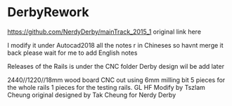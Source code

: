 # DerbyRework
https://github.com/NerdyDerby/mainTrack_2015_1
original link here


I modify it under Autocad2018
all the notes r in Chineses so havnt merge it back
please wait for me to add English notes

Releases of the Rails is under the CNC folder
Derby design wil be add later


2440//1220//18mm wood board
CNC out using 6mm milling bit
5 pieces for the whole rails
1 pieces for the testing rails.
GL HF
Modify by Tszlam Cheung
original designed by Tak Cheung for Nerdy Derby
